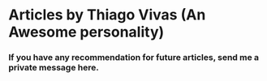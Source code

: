 # Articles by Thiago Vivas (An Awesome personality)

### If you have any recommendation for future articles, send me a private message here.

